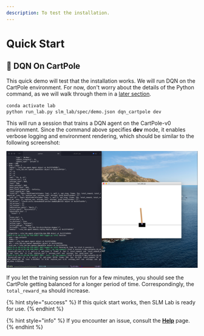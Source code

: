 ```yaml
---
description: To test the installation.
---
```


# Quick Start

## 🚀 DQN On CartPole

This quick demo will test that the installation works. We will run DQN on the CartPole environment. For now, don't worry about the details of the Python command, as we will walk through them in a [later section](../using-slm-lab/slm-lab-command.md).

```
conda activate lab
python run_lab.py slm_lab/spec/demo.json dqn_cartpole dev
```

This will run a session that trains a DQN agent on the CartPole-v0 environment. Since the command above specifies **dev** mode, it enables verbose logging and environment rendering, which should be similar to the following screenshot:

![](../.gitbook/assets/dqn_cartpole_demo.png)

If you let the training session run for a few minutes, you should see the CartPole getting balanced for a longer period of time. Correspondingly, the `total_reward_ma` should increase.

{% hint style="success" %}
If this quick start works, then SLM Lab is ready for use.
{% endhint %}

{% hint style="info" %}
If you encounter an issue, consult the [**Help**](../resources/help.md) page.
{% endhint %}

